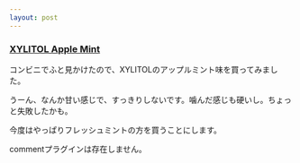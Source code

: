 ```yaml
---
layout: post
---
```

<h3><a href="http://www.lotte.co.jp/products/gm15.html">XYLITOL Apple Mint</a></h3>
<p>コンビニでふと見かけたので、XYLITOLのアップルミント味を買ってみました。</p>
<p>うーん、なんか甘い感じで、すっきりしないです。噛んだ感じも硬いし。ちょっと失敗したかも。</p>
<p>今度はやっぱりフレッシュミントの方を買うことにします。</p>
<p><span class="error">commentプラグインは存在しません。</span> </p>
